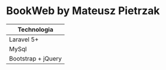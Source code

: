 # BookWeb by Mateusz Pietrzak

| Technologia |
| ------------- | 
| Laravel 5+ | 
| MySql |
| Bootstrap + jQuery |
